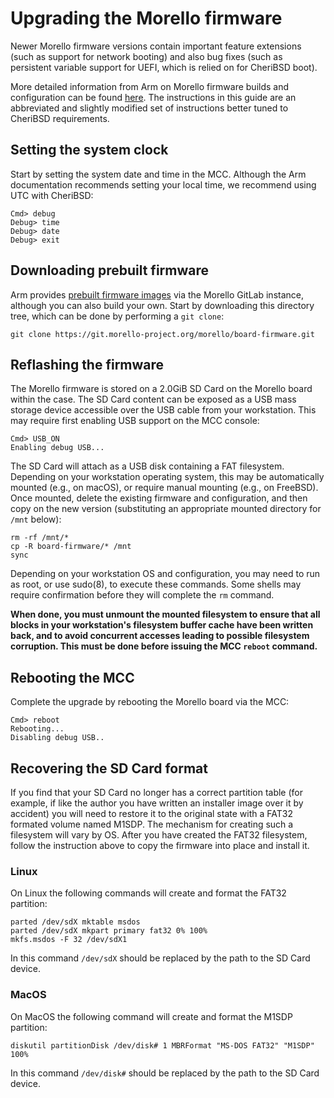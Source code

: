 # Upgrading the Morello firmware

Newer Morello firmware versions contain important feature extensions (such as
support for network booting) and also bug fixes (such as persistent variable
support for UEFI, which is relied on for CheriBSD boot).

More detailed information from Arm on Morello firmware builds and
configuration can be found
[here](https://developer.arm.com/documentation/den0132/0100/Flash-the-onboard-SD-card).
The instructions in this guide are an abbreviated and slightly modified set of
instructions better tuned to CheriBSD requirements.

## Setting the system clock

Start by setting the system date and time in the MCC.
Although the Arm documentation recommends setting your local time, we
recommend using UTC with CheriBSD:

```
Cmd> debug
Debug> time
Debug> date
Debug> exit
```

## Downloading prebuilt firmware

Arm provides [prebuilt firmware
images](https://git.morello-project.org/morello/board-firmware) via the
Morello GitLab instance, although you can also build your own.
Start by downloading this directory tree, which can be done by performing a
`git clone`:

```
git clone https://git.morello-project.org/morello/board-firmware.git
```

## Reflashing the firmware

The Morello firmware is stored on a 2.0GiB SD Card on the Morello board within
the case.
The SD Card content can be exposed as a USB mass storage device accessible
over the USB cable from your workstation.
This may require first enabling USB support on the MCC console:

```
Cmd> USB_ON
Enabling debug USB...
```

The SD Card will attach as a USB disk containing a FAT filesystem.
Depending on your workstation operating system, this may be automatically
mounted (e.g., on macOS), or require manual mounting (e.g., on FreeBSD).
Once mounted, delete the existing firmware and configuration, and then copy on
the new version (substituting an appropriate mounted directory for `/mnt`
below):

```
rm -rf /mnt/*
cp -R board-firmware/* /mnt
sync
```

Depending on your workstation OS and configuration, you may need to run as
root, or use sudo(8), to execute these commands.
Some shells may require confirmation before they will complete the `rm`
command.

**When done, you must unmount the mounted filesystem to ensure that all blocks
in your workstation's filesystem buffer cache have been written back, and to
avoid concurrent accesses leading to possible filesystem corruption.
This must be done before issuing the MCC `reboot` command.**

## Rebooting the MCC

Complete the upgrade by rebooting the Morello board via the MCC:

```
Cmd> reboot
Rebooting...
Disabling debug USB..
```

## Recovering the SD Card format

If you find that your SD Card no longer has a correct partition table
(for example, if like the author you have written an installer image
over it by accident) you will need to restore it to the original state
with a FAT32 formated volume named M1SDP. The mechanism for creating
such a filesystem will vary by OS. After you have created the FAT32
filesystem, follow the instruction above to copy the firmware into place
and install it.

### Linux

On Linux the following commands will create and format the FAT32 partition:

```
parted /dev/sdX mktable msdos
parted /dev/sdX mkpart primary fat32 0% 100%
mkfs.msdos -F 32 /dev/sdX1
```

In this command `/dev/sdX` should be replaced by the path to the SD Card
device.

### MacOS

On MacOS the following command will create and format the M1SDP partition:

```
diskutil partitionDisk /dev/disk# 1 MBRFormat "MS-DOS FAT32" "M1SDP" 100%
```

In this command `/dev/disk#` should be replaced by the path to the SD Card
device.
